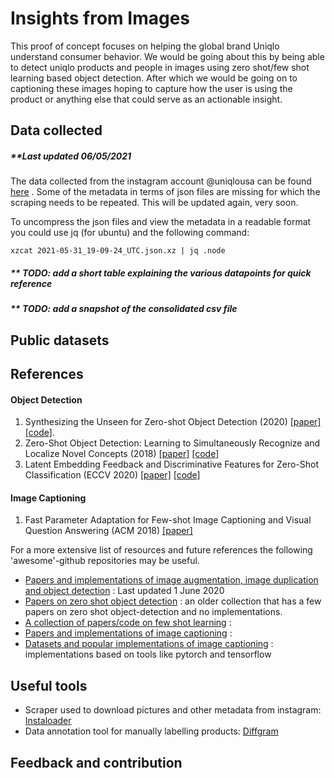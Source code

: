 # Insights from Images
This proof of concept focuses on helping the global brand Uniqlo understand consumer behavior. We would be going about this by being able to detect uniqlo products and people in images using zero shot/few shot learning based object detection. After which we would be going on to captioning these images hoping to capture how the user is using the product or anything else that could serve as an actionable insight.

## Data collected

##### **Last updated 06/05/2021

The data collected from the instagram account @uniqlousa can be found [here](https://drive.google.com/drive/folders/1pOhZzIuDAAYGgHg9m_q_EYC4aqcRBHEt?sp=sharing) . Some of the metadata in terms of json files are missing for which the scraping needs to be repeated.  This will be updated again, very soon.

To uncompress the json files and view the metadata in a readable format you could use jq (for ubuntu) and the following command:

	xzcat 2021-05-31_19-09-24_UTC.json.xz | jq .node
	
##### ** TODO: add a short table explaining the various datapoints for quick reference

##### ** TODO: add a snapshot of the consolidated csv file

## Public datasets

## References 
#### Object Detection
1. Synthesizing the Unseen for Zero-shot Object Detection (2020) [[paper]](https://arxiv.org/pdf/2010.09425v1.pdf)  [[code]](https://github.com/nasir6/zero_shot_detection).
2. Zero-Shot Object Detection: Learning to Simultaneously Recognize and Localize Novel Concepts (2018) [[paper]](https://arxiv.org/abs/1803.06049) [[code]](https://github.com/salman-h-khan/ZSD_Release) 
3. Latent Embedding Feedback and Discriminative Features for Zero-Shot Classification (ECCV 2020) [[paper]](https://www.ecva.net/papers/eccv_2020/papers_ECCV/papers/123670477.pdf)  [[code]](https://github.com/akshitac8/tfvaegan) 

#### Image Captioning
1. Fast Parameter Adaptation for Few-shot Image Captioning
and Visual Question Answering (ACM 2018) [[paper]](https://xuanyidong.com/resources/papers/ACM-MM-18-FPAIT.pdf) 


For a more extensive list of resources and future references the following 'awesome'-github repositories may be useful. 

- [Papers and implementations of image augmentation, image duplication and object detection](https://github.com/daicoolb/Awesome-Object-Detections) : Last updated 1 June 2020
- [Papers on zero shot object detection](https://github.com/amusi/awesome-object-detection) : an older collection that has a few papers on zero shot object-detection and no implementations.
- [A collection of papers/code on few shot learning](https://github.com/Duan-JM/awesome-papers-fewshot) : 
- [Papers and implementations of image captioning](https://github.com/forence/Awesome-Visual-Captioning) :
- [Datasets and popular implementations of image captioning](https://ghttps://github.com/zhjohnchan/awesome-image-captioning) : implementations based on tools like pytorch and tensorflow


## Useful tools
- Scraper used to download pictures and other metadata from instagram: [Instaloader](https://instaloader.github.io/) 
- Data annotation tool for manually labelling products: [Diffgram](https://diffgram.com/) 

## Feedback and contribution

